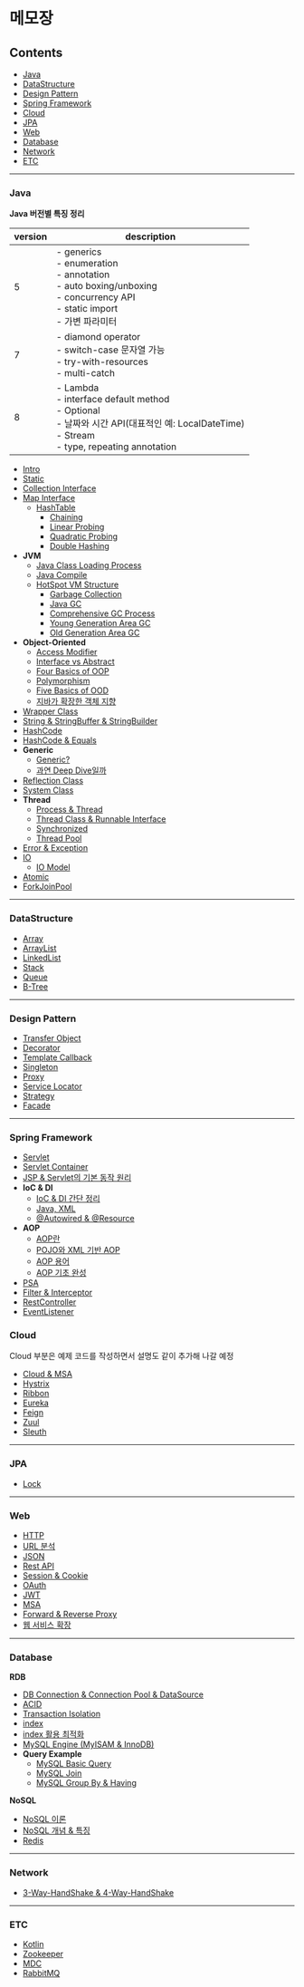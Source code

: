 # 메모장

## Contents
* [Java](#Java)
* [DataStructure](#DataStructure)
* [Design Pattern](#Design-Pattern)
* [Spring Framework](#Spring-Framework)
* [Cloud](#Cloud)
* [JPA](#JPA)
* [Web](#Web)
* [Database](#Database)
* [Network](#Network)
* [ETC](#ETC)

---

### Java
**Java 버전별 특징 정리**

version | description
--------|---------
5 | - generics<br>- enumeration<br>- annotation<br>- auto boxing/unboxing<br>- concurrency API<br>- static import<br>- 가변 파라미터
7 | - diamond operator<br>- switch-case 문자열 가능<br>- try-with-resources<br>- multi-catch
8 | - Lambda<br>- interface default method<br>- Optional<br>- 날짜와 시간 API(대표적인 예: LocalDateTime)<br>- Stream<br>- type, repeating annotation
  
* [Intro](Java/Intro.md)
* [Static](Java/Static.md)
* [Collection Interface](Java/Collection%20Interface.md)
* [Map Interface](Java/Interface/Map/Map%20Interface.md)
    * [HashTable](Java/Interface/Map/HashTable/1.%20HashTable.md)
        * [Chaining](Java/Interface/Map/HashTable/2.%20Chaining.md)
        * [Linear Probing](Java/Interface/Map/HashTable/3.%20Open%20Addressing%20-%20Linear%20Probing.md)
        * [Quadratic Probing](Java/Interface/Map/HashTable/4.%20Open%20Addressing%20-%20Quadratic%20Probing.md)
        * [Double Hashing](Java/Interface/Map/HashTable/5.%20Open%20Addressing%20-%20Double%20Hashing.md)
* **JVM**
    * [Java Class Loading Process](Java/JVM/1.%20클래스%20로딩%20절차.md)
    * [Java Compile](Java/JVM/2.%20Java%20Compile.md)
    * [HotSpot VM Structure](Java/JVM/3.%20HotSpot%20VM의%20구조.md)
        * [Garbage Collection](Java/JVM/GC/1.%20Garbage%20Collection.md)
        * [Java GC](Java/JVM/GC/2.%20Java%20GC의%20종류.md)
        * [Comprehensive GC Process](Java/JVM/GC/3.%20포괄적인%20GC%20과정.md)
        * [Young Generation Area GC](Java/JVM/GC/4.%20Young%20Generation%20영역의%20GC.md)
        * [Old Generation Area GC](Java/JVM/GC/5.%20Old%20generation%20영역의%20GC.md)
* **Object-Oriented**
    * [Access Modifier](Java/ObjectOriented/1.%20Access%20Modifier.md)
    * [Interface vs Abstract](Java/ObjectOriented/2.%20Interface%20vs%20Abstract.md)
    * [Four Basics of OOP](Java/ObjectOriented/3.%20OOP의%204대%20특성.md)
    * [Polymorphism](Java/ObjectOriented/4.%20Polymorphism.md)
    * [Five Basics of OOD](Java/ObjectOriented/5.%20OOD%205원칙.md)
    * [지바가 확장한 객체 지향](Java/ObjectOriented/6.%20확장한%20객체%20지향.md)
* [Wrapper Class](Java/Wrapper%20Class.md)
* [String & StringBuffer & StringBuilder](Java/String/String%20&%20StringBuffer%20&%20StringBuilder.md)
* [HashCode](Java/Method%20hashCode.md)
* [HashCode & Equals](Java/Method%20hashCode%20&%20equals.md)
* **Generic**
  * [Generic?](Java/Generic.md)
  * [과연 Deep Dive일까](https://github.com/Road-of-CODEr/we-hate-jvm/blob/master/Generic/README.md)
* [Reflection Class](Java/Reflection/Reflection%20Class.md)
* [System Class](Java/System%20Class.md)
* **Thread**
    * [Process & Thread](Java/Thread/1.%20Process%20&%20Thread.md)
    * [Thread Class & Runnable Interface](Java/Thread/2.%20Thread%20Class%20&%20Runnable%20Interface.md)
    * [Synchronized](Java/Thread/3.%20Synchronized.md)
    * [Thread Pool](Java/Thread/4.%20ThreadPool.md)
* [Error & Exception](Java/Error%20&%20Exception.md)
* [IO](Java/IO/IO.md)
    * [IO Model](Java/IO/IO%20Model.md)
* [Atomic](Java/AtomicReference.md)
* [ForkJoinPool](Java/ForkJoinPool.md)

---

### DataStructure
* [Array](DataStructure/Array.md)
* [ArrayList](DataStructure/ArrayList.md)
* [LinkedList](DataStructure/LinkedList.md)
* [Stack](DataStructure/Stack.md)
* [Queue](DataStructure/Queue.md)
* [B-Tree](DataStructure/B-Tree.md)

---

### Design Pattern
* [Transfer Object](DesignPattern/Template%20Callback%20Pattern.md)
* [Decorator](DesignPattern/Decorator%20Pattern.md)
* [Template Callback](DesignPattern/Template%20Callback%20Pattern.md)
* [Singleton](DesignPattern/Singleton%20Pattern.md)
* [Proxy](DesignPattern/Proxy%20Pattern.md)
* [Service Locator](DesignPattern/Service%20Locator.md)
* [Strategy](DesignPattern/Strategy%20Pattern.md)
* [Facade](DesignPattern/Facade%20Pattern.md)

---

### Spring Framework
* [Servlet](Spring%20Framework/Servlet.md)
* [Servlet Container](Spring%20Framework/Servlet%20Container.md)
* [JSP & Servlet의 기본 동작 원리](Spring%20Framework/JSP%20&%20Serlvet의%20기본적인%20동작%20원리.md)
* **IoC & DI**
    * [IoC & DI 간단 정리](Spring%20Framework/DI/IoC%20&%20DI.md)
    * [Java, XML](Spring%20Framework/DI/1.%20IoC%20&%20DI%20(Java,%20XML).md)
    * [@Autowired & @Resource](Spring%20Framework/DI/2.%20IoC%20&%20DI%20(@Autowired%20&%20@Resource).md)
* **AOP**
    * [AOP란](Spring%20Framework/AOP/1.%20AOP.md)
    * [POJO와 XML 기반 AOP](Spring%20Framework/AOP/2.%20POJO와%20XML%20기반%20AOP.md)
    * [AOP 용어](Spring%20Framework/AOP/3.%20AOP%20용어.md)
    * [AOP 기초 완성](Spring%20Framework/AOP/4.%20AOP%20기초%20완성.md)
* [PSA](Spring%20Framework/PSA/PSA.md)
* [Filter & Interceptor](Spring%20Framework/Filter%20&%20Interceptor.md)
* [RestController](Spring%20Framework/RestController.md)
* [EventListener](Spring%20Framework/EventListener.md)

### Cloud
Cloud 부분은 예제 코드를 작성하면서 설명도 같이 추가해 나갈 예정
* [Cloud & MSA](SpringCloud/1.Cloud%20&%20MSA.md)
* [Hystrix](SpringCloud/2.Hystrix.md)
* [Ribbon](SpringCloud/3.Ribbon.md)
* [Eureka](SpringCloud/4.Eureka.md)
* [Feign](SpringCloud/5.Feign.md)
* [Zuul](SpringCloud/6.Zuul.md)
* [Sleuth](SpringCloud/sleuth/README.md)

---

### JPA
* [Lock](JPA/Lock.md)

---

### Web
* [HTTP](Web/HTTP.md)
* [URL 분석](Web/URL_분석.md)
* [JSON](Web/JSON.md)
* [Rest API](Web/REST%20API.md)
* [Session & Cookie](Web/Session%20&%20Cookie.md)
* [OAuth](Web/OAuth/1.%20OAuth.md)
* [JWT](Web/OAuth/2.%20JWT.md)
* [MSA](Web/MSA.md)
* [Forward & Reverse Proxy](Web/Forward%20&%20Reverse%20Proxy.md)
* [웹 서비스 확장](Web/웹%20서비스를%20확장하려면.md)

---

### Database
**RDB**
* [DB Connection & Connection Pool & DataSource](Database/DB%20Connection%20&%20Connection%20Pool%20&%20DataSource.md) 
* [ACID](Database/RDB/ACID.md)
* [Transaction Isolation](Database/RDB/Transaction%20Isolation.md)
* [index](Database/RDB/1.%20Index.md)
* [index 활용 최적화](Database/RDB/2.%20Index%20활용%20최적화.md)
* [MySQL Engine (MyISAM & InnoDB)](Database/RDB/MySQL/MyISAM%20&%20InnoDB.md)
* **Query Example**
    * [MySQL Basic Query](Database/RDB/MySQL/1.%20Basic%20Query.md) 
    * [MySQL Join](Database/RDB/MySQL/2.%20JOIN.md)
    * [MySQL Group By & Having](Database/RDB/MySQL/3.%20GROUP%20BY%20&%20HAVING.md)
    
**NoSQL**
* [NoSQL 이론](Database/NoSQL/1.%20NoSQL%20이론.md)
* [NoSQL 개념 & 특징](Database/NoSQL/2.%20NoSQL%20개념과%20특징.md)
* [Redis](Database/NoSQL/간단한%20Redis%20설명.md)

---

### Network
* [3-Way-HandShake & 4-Way-HandShake](Network/3-Way-HandShake%20&%204-Way-HandShake.md)

---
### ETC
* [Kotlin](Kotlin/README.md)
* [Zookeeper](ETC/Zookeeper.md)
* [MDC](ETC/MDC.md)
* [RabbitMQ](ETC/RabbitMQ.md)
